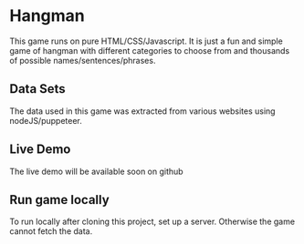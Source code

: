 # Hangman
This game runs on pure HTML/CSS/Javascript. It is just a fun and simple game of hangman with different categories to choose from and thousands of possible names/sentences/phrases.

## Data Sets
The data used in this game was extracted from various websites using nodeJS/puppeteer. 

## Live Demo
The live demo will be available soon on github

## Run game locally
To run locally after cloning this project, set up a server. Otherwise the game cannot fetch the data.